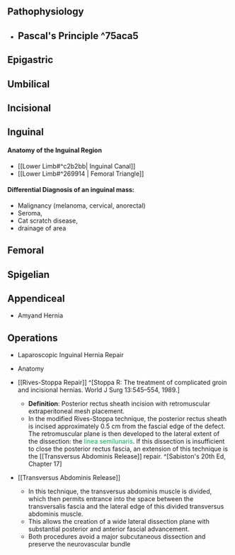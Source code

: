## Pathophysiology
 - Pascal's Principle ^75aca5
	 - 
## Epigastric
## Umbilical
## Incisional
## Inguinal
####    Anatomy of the Inguinal Region 
  - [[Lower Limb#^c2b2bb| Inguinal Canal]]
  - [[Lower Limb#^269914 | Femoral Triangle]]

#### Differential Diagnosis of an inguinal mass: 
   - Malignancy (melanoma, cervical, anorectal)
   - Seroma, 
   - Cat scratch disease, 
   - drainage of area 


## Femoral
## Spigelian

## Appendiceal
- Amyand Hernia





## Operations
- Laparoscopic Inguinal Hernia Repair
- Anatomy
	
- [[Rives-Stoppa Repair]] ^[Stoppa R: The treatment of complicated groin and incisional
hernias. World J Surg 13:545–554, 1989.]
	- **Definition**: Posterior rectus sheath incision with retromuscular extraperitoneal mesh placement.
	- In the modified Rives-Stoppa technique, the posterior rectus sheath is incised approximately 0.5 cm from the fascial edge of the defect. The retromuscular plane is then developed to the lateral extent of the dissection: the <span style="color:#00b050">linea semilunaris</span>. If this dissection is insufficient to close the posterior rectus fascia, an extension of this technique is the [[Transversus Abdominis Release]] repair. ^[Sabiston's 20th Ed, Chapter 17]
	
- [[Transversus Abdominis Release]]
	- In this technique, the transversus abdominis muscle is divided, which then permits entrance into the space between the transversalis fascia and the lateral edge of this divided transversus abdominis muscle. 
	- This allows the creation of a wide lateral dissection plane with substantial posterior and anterior fascial advancement. 
	- Both procedures avoid a major subcutaneous dissection and preserve the neurovascular bundle